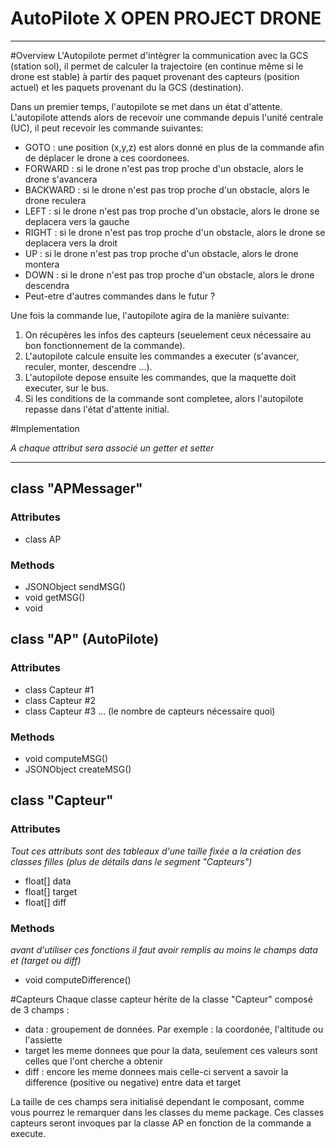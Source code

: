 # AutoPilote X OPEN PROJECT DRONE
----

#Overview
L'Autopilote permet d'intègrer la communication avec la GCS (station sol), il permet de calculer la trajectoire (en continue même si le drone est stable) à partir des paquet provenant des capteurs (position actuel) et les paquets provenant du la GCS (destination).

Dans un premier temps, l'autopilote se met dans un état d'attente.
L'autopilote attends alors de recevoir une commande depuis l'unité centrale (UC),
il peut recevoir les commande suivantes:
* GOTO : une position (x,y,z) est alors donné en plus de la commande afin de déplacer le drone a ces coordonees.
* FORWARD : si le drone n'est pas trop proche d'un obstacle, alors le drone s'avancera
* BACKWARD : si le drone n'est pas trop proche d'un obstacle, alors le drone reculera
* LEFT : si le drone n'est pas trop proche d'un obstacle, alors le drone se deplacera vers la gauche
* RIGHT : si le drone n'est pas trop proche d'un obstacle, alors le drone se deplacera vers la droit
* UP : si le drone n'est pas trop proche d'un obstacle, alors le drone montera
* DOWN : si le drone n'est pas trop proche d'un obstacle, alors le drone descendra
* Peut-etre d'autres commandes dans le futur ?

Une fois la commande lue, l'autopilote agira de la manière suivante:
1. On récupères les infos des capteurs (seuelement ceux nécessaire au bon fonctionnement de la commande).
2. L'autopilote calcule ensuite les commandes a executer (s'avancer, reculer, monter, descendre ...).
3. L'autopilote depose ensuite les commandes, que la maquette doit executer, sur le bus.
4. Si les conditions de la commande sont completee, alors l'autopilote repasse dans l'état d'attente initial.

#Implementation

*A chaque attribut sera associé un getter et setter*

----
## class "APMessager"
### Attributes
- class AP

### Methods
* JSONObject sendMSG()
* void getMSG()
* void

## class "AP" (AutoPilote)
### Attributes
- class Capteur #1
- class Capteur #2
- class Capteur #3 ... (le nombre de capteurs nécessaire quoi)

### Methods
* void computeMSG()
* JSONObject createMSG()

## class "Capteur"
### Attributes
*Tout ces attributs sont des tableaux d'une taille fixée a la création des classes filles (plus de détails dans le segment "Capteurs")*
- float[] data
- float[] target
- float[] diff

### Methods
*avant d'utiliser ces fonctions il faut avoir remplis au moins le champs data et (target ou diff)*

* void computeDifference()

#Capteurs
Chaque classe capteur hérite de la classe "Capteur" composé de 3 champs :
- data : groupement de données. Par exemple : la coordonée, l'altitude ou l'assiette
- target  les meme donnees que pour la data, seulement ces valeurs sont celles que l'ont cherche a obtenir
- diff : encore les meme donnees mais celle-ci servent a savoir la difference (positive ou negative) entre data et target

La taille de ces champs sera initialisé dependant le composant, comme vous pourrez le remarquer dans les classes du meme package. Ces classes capteurs seront invoques par la classe AP en fonction de la commande a execute.

